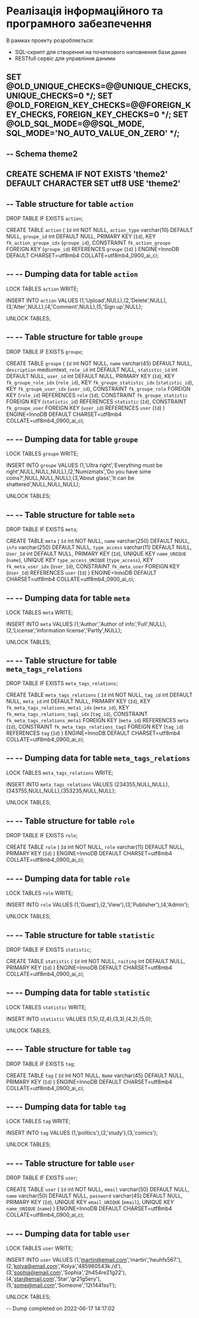 # Реалізація інформаційного та програмного забезпечення

В рамках проекту розробляється: 
- SQL-скрипт для створення на початкового наповнення бази даних
- RESTfull сервіс для управління даними



SET @OLD_UNIQUE_CHECKS=@@UNIQUE_CHECKS, UNIQUE_CHECKS=0 */;
SET @OLD_FOREIGN_KEY_CHECKS=@@FOREIGN_KEY_CHECKS, FOREIGN_KEY_CHECKS=0 */;
SET @OLD_SQL_MODE=@@SQL_MODE, SQL_MODE='NO_AUTO_VALUE_ON_ZERO' */;
--
-- Schema theme2
--
CREATE SCHEMA IF NOT EXISTS 'theme2' DEFAULT CHARACTER SET utf8 USE 'theme2'
--
-- Table structure for table `action`
--

DROP TABLE IF EXISTS `action`;

CREATE TABLE `action` (
  `Id` int NOT NULL,
  `action_type` varchar(10) DEFAULT NULL,
  `groupe_id` int DEFAULT NULL,
  PRIMARY KEY (`Id`),
  KEY `fk_action_groupe_idx` (`groupe_id`),
  CONSTRAINT `fk_action_groupe` FOREIGN KEY (`groupe_id`) REFERENCES `groupe` (`Id`)
) ENGINE=InnoDB DEFAULT CHARSET=utf8mb4 COLLATE=utf8mb4_0900_ai_ci;


--
-- Dumping data for table `action`
--

LOCK TABLES `action` WRITE;

INSERT INTO `action` VALUES (1,'Upload',NULL),(2,'Delete',NULL),(3,'Alter',NULL),(4,'Comment',NULL),(5,'Sign up',NULL);

UNLOCK TABLES;

--
-- Table structure for table `groupe`
--

DROP TABLE IF EXISTS `groupe`;

CREATE TABLE `groupe` (
  `Id` int NOT NULL,
  `name` varchar(45) DEFAULT NULL,
  `description` mediumtext,
  `role_id` int DEFAULT NULL,
  `statistic_id` int DEFAULT NULL,
  `user_id` int DEFAULT NULL,
  PRIMARY KEY (`Id`),
  KEY `fk_groupe_role_idx` (`role_id`),
  KEY `fk_groupe_statistic_idx` (`statistic_id`),
  KEY `fk_groupe_user_idx` (`user_id`),
  CONSTRAINT `fk_groupe_role` FOREIGN KEY (`role_id`) REFERENCES `role` (`Id`),
  CONSTRAINT `fk_groupe_statistic` FOREIGN KEY (`statistic_id`) REFERENCES `statistic` (`Id`),
  CONSTRAINT `fk_groupe_user` FOREIGN KEY (`user_id`) REFERENCES `user` (`Id`)
) ENGINE=InnoDB DEFAULT CHARSET=utf8mb4 COLLATE=utf8mb4_0900_ai_ci;


--
-- Dumping data for table `groupe`
--

LOCK TABLES `groupe` WRITE;

INSERT INTO `groupe` VALUES (1,'Ultra right','Everything must be right',NULL,NULL,NULL),(2,'Numizmats','Do you have sime coins?',NULL,NULL,NULL),(3,'About glass','It can be shattered',NULL,NULL,NULL);

UNLOCK TABLES;

--
-- Table structure for table `meta`
--

DROP TABLE IF EXISTS `meta`;

CREATE TABLE `meta` (
  `Id` int NOT NULL,
  `name` varchar(250) DEFAULT NULL,
  `info` varchar(250) DEFAULT NULL,
  `type_access` varchar(11) DEFAULT NULL,
  `User_Id` int DEFAULT NULL,
  PRIMARY KEY (`Id`),
  UNIQUE KEY `name_UNIQUE` (`name`),
  UNIQUE KEY `type_access_UNIQUE` (`type_access`),
  KEY `fk_meta_user_idx` (`User_Id`),
  CONSTRAINT `fk_meta_user` FOREIGN KEY (`User_Id`) REFERENCES `user` (`Id`)
) ENGINE=InnoDB DEFAULT CHARSET=utf8mb4 COLLATE=utf8mb4_0900_ai_ci;


--
-- Dumping data for table `meta`
--

LOCK TABLES `meta` WRITE;

INSERT INTO `meta` VALUES (1,'Author','Author of info','Full',NULL),(2,'License','Information license','Partly',NULL);

UNLOCK TABLES;

--
-- Table structure for table `meta_tags_relations`
--

DROP TABLE IF EXISTS `meta_tags_relations`;

CREATE TABLE `meta_tags_relations` (
  `Id` int NOT NULL,
  `tag_id` int DEFAULT NULL,
  `meta_id` int DEFAULT NULL,
  PRIMARY KEY (`Id`),
  KEY `fk_meta_tags_relations_meta1_idx` (`meta_id`),
  KEY `fk_meta_tags_relations_tag1_idx` (`tag_id`),
  CONSTRAINT `fk_meta_tags_relations_meta1` FOREIGN KEY (`meta_id`) REFERENCES `meta` (`Id`),
  CONSTRAINT `fk_meta_tags_relations_tag1` FOREIGN KEY (`tag_id`) REFERENCES `tag` (`Id`)
) ENGINE=InnoDB DEFAULT CHARSET=utf8mb4 COLLATE=utf8mb4_0900_ai_ci;


--
-- Dumping data for table `meta_tags_relations`
--

LOCK TABLES `meta_tags_relations` WRITE;

INSERT INTO `meta_tags_relations` VALUES (234355,NULL,NULL),(343755,NULL,NULL),(353235,NULL,NULL);

UNLOCK TABLES;

--
-- Table structure for table `role`
--

DROP TABLE IF EXISTS `role`;

CREATE TABLE `role` (
  `Id` int NOT NULL,
  `role` varchar(11) DEFAULT NULL,
  PRIMARY KEY (`Id`)
) ENGINE=InnoDB DEFAULT CHARSET=utf8mb4 COLLATE=utf8mb4_0900_ai_ci;


--
-- Dumping data for table `role`
--

LOCK TABLES `role` WRITE;

INSERT INTO `role` VALUES (1,'Guest'),(2,'View'),(3,'Publisher'),(4,'Admin');

UNLOCK TABLES;

--
-- Table structure for table `statistic`
--

DROP TABLE IF EXISTS `statistic`;

CREATE TABLE `statistic` (
  `Id` int NOT NULL,
  `raiting` int DEFAULT NULL,
  PRIMARY KEY (`Id`)
) ENGINE=InnoDB DEFAULT CHARSET=utf8mb4 COLLATE=utf8mb4_0900_ai_ci;


--
-- Dumping data for table `statistic`
--

LOCK TABLES `statistic` WRITE;

INSERT INTO `statistic` VALUES (1,5),(2,4),(3,3),(4,2),(5,0);

UNLOCK TABLES;

--
-- Table structure for table `tag`
--

DROP TABLE IF EXISTS `tag`;

CREATE TABLE `tag` (
  `Id` int NOT NULL,
  `Name` varchar(45) DEFAULT NULL,
  PRIMARY KEY (`Id`)
) ENGINE=InnoDB DEFAULT CHARSET=utf8mb4 COLLATE=utf8mb4_0900_ai_ci;


--
-- Dumping data for table `tag`
--

LOCK TABLES `tag` WRITE;

INSERT INTO `tag` VALUES (1,'politics'),(2,'study'),(3,'comics');

UNLOCK TABLES;

--
-- Table structure for table `user`
--

DROP TABLE IF EXISTS `user`;

CREATE TABLE `user` (
  `Id` int NOT NULL,
  `email` varchar(50) DEFAULT NULL,
  `name` varchar(50) DEFAULT NULL,
  `password` varchar(45) DEFAULT NULL,
  PRIMARY KEY (`Id`),
  UNIQUE KEY `email_UNIQUE` (`email`),
  UNIQUE KEY `name_UNIQUE` (`name`)
) ENGINE=InnoDB DEFAULT CHARSET=utf8mb4 COLLATE=utf8mb4_0900_ai_ci;

--
-- Dumping data for table `user`
--

LOCK TABLES `user` WRITE;

INSERT INTO `user` VALUES (1,'martin@email.com','martin','heuhfs567.'),(2,'kolya@email.com','Kolya','485960543k./d'),(3,'sophia@email.com','Sophia','2h454re21g22'),(4,'star@email.com','Star','gr21g5ery'),(5,'some@mail.com','Someone','12t1441ss1');

UNLOCK TABLES;


-- Dump completed on 2022-06-17 14:17:02
